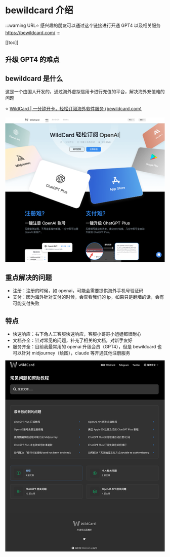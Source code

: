 # bewildcard 介绍

:::warning URL⭐️
感兴趣的朋友可以通过这个链接进行开通 GPT4 以及相关服务 <https://bewildcard.com/>
:::

[[toc]]

## 升级 GPT4 的难点

## bewildcard 是什么

这是一个由国人开发的，通过海外虚拟信用卡进行充值的平台，解决海外充值难的问题

⭐️ [WildCard | 一分钟开卡，轻松订阅海外软件服务 (bewildcard.com)](https://bewildcard.com/)

![image-20240124014731638](bewildcard.assets/image-20240124014731638.png)

## 重点解决的问题

- 注册：注册的时候，如 openai，可能会需要提供海外手机号验证码
- 支付：因为海外针对支付的时候，会查看我们的 ip，如果只是翻墙的话，会有可能支付失败

## 特点

- 快速响应：右下角人工客服快速响应，客服小哥哥小姐姐都很耐心
- 文档齐全：针对常见的问题，补充了相关的文档，对新手友好
- 服务齐全：目前我最常用的 openai 升级会员（GPT4），但是 bewildcard 也可以针对 midjourney（绘图），claude 等开通其他注册服务

![image-20240124015144636](bewildcard.assets/image-20240124015144636.png)
